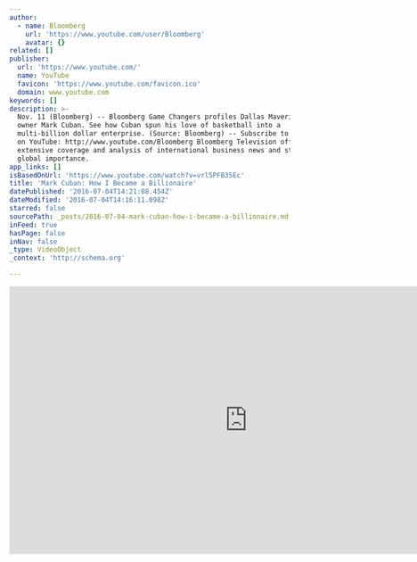 ```yaml
---
author:
  - name: Bloomberg
    url: 'https://www.youtube.com/user/Bloomberg'
    avatar: {}
related: []
publisher:
  url: 'https://www.youtube.com/'
  name: YouTube
  favicon: 'https://www.youtube.com/favicon.ico'
  domain: www.youtube.com
keywords: []
description: >-
  Nov. 11 (Bloomberg) -- Bloomberg Game Changers profiles Dallas Mavericks'
  owner Mark Cuban. See how Cuban spun his love of basketball into a
  multi-billion dollar enterprise. (Source: Bloomberg) -- Subscribe to Bloomberg
  on YouTube: http://www.youtube.com/Bloomberg Bloomberg Television offers
  extensive coverage and analysis of international business news and stories of
  global importance.
app_links: []
isBasedOnUrl: 'https://www.youtube.com/watch?v=vrl5PFB35Ec'
title: 'Mark Cuban: How I Became a Billionaire'
datePublished: '2016-07-04T14:21:08.454Z'
dateModified: '2016-07-04T14:16:11.098Z'
starred: false
sourcePath: _posts/2016-07-04-mark-cuban-how-i-became-a-billionaire.md
inFeed: true
hasPage: false
inNav: false
_type: VideoObject
_context: 'http://schema.org'

---
```

<iframe src="https://cdn.embedly.com/widgets/media.html?src=https%3A%2F%2Fwww.youtube.com%2Fembed%2Fvrl5PFB35Ec%3Ffeature%3Doembed&amp;url=http%3A%2F%2Fwww.youtube.com%2Fwatch%3Fv%3Dvrl5PFB35Ec&amp;image=https%3A%2F%2Fi.ytimg.com%2Fvi%2Fvrl5PFB35Ec%2Fhqdefault.jpg&amp;key=b7d04c9b404c499eba89ee7072e1c4f7&amp;type=text%2Fhtml&amp;schema=youtube" width="854" height="480" scrolling="no" frameborder="0" allowfullscreen="" style=""></iframe>
